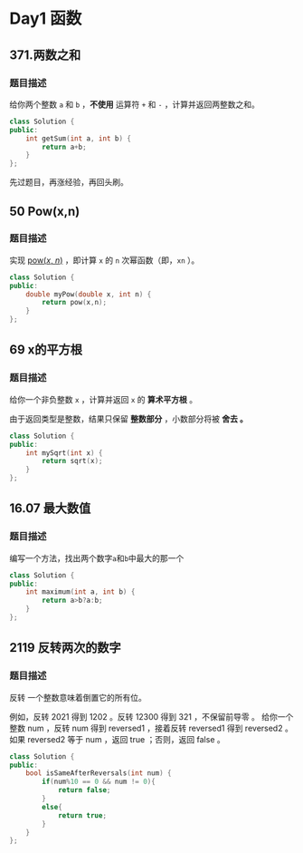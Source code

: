 # Day1 函数

## 371.两数之和

### 题目描述

给你两个整数 `a` 和 `b` ，**不使用** 运算符 `+` 和 `-` ，计算并返回两整数之和。

~~~C++
class Solution {
public:
    int getSum(int a, int b) {
        return a+b;
    }
};
~~~

先过题目，再涨经验，再回头刷。



## 50 Pow(x,n)

### 题目描述

实现 [pow(*x*, *n*)](https://www.cplusplus.com/reference/valarray/pow/) ，即计算 `x` 的 `n` 次幂函数（即，`xn` ）。

 ~~~C++
 class Solution {
 public:
     double myPow(double x, int n) {
         return pow(x,n);
     }
 };
 ~~~



## 69 x的平方根

### 题目描述

给你一个非负整数 `x` ，计算并返回 `x` 的 **算术平方根** 。

由于返回类型是整数，结果只保留 **整数部分** ，小数部分将被 **舍去 。**



~~~C++
class Solution {
public:
    int mySqrt(int x) {
        return sqrt(x);
    }
};
~~~



## 16.07 最大数值

### 题目描述

编写一个方法，找出两个数字`a`和`b`中最大的那一个

~~~C++
class Solution {
public:
    int maximum(int a, int b) {
        return a>b?a:b;
    }
};
~~~



## 2119 反转两次的数字

### 题目描述

反转 一个整数意味着倒置它的所有位。

例如，反转 2021 得到 1202 。反转 12300 得到 321 ，不保留前导零 。
给你一个整数 num ，反转 num 得到 reversed1 ，接着反转 reversed1 得到 reversed2 。如果 reversed2 等于 num ，返回 true ；否则，返回 false 。

~~~C++
class Solution {
public:
    bool isSameAfterReversals(int num) {
        if(num%10 == 0 && num != 0){
            return false;
        }   
        else{
            return true;
        }
    }
};
~~~

